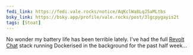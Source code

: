 ```yaml
---
fedi_link: https://fedi.vale.rocks/notice/AqKclWa8LqJ5aMLtbs
bsky_link: https://bsky.app/profile/vale.rocks/post/3lgcpygayis2t
tags: [Stoat]
---
```


No wonder my battery life has been terrible lately. I've had the full [Revolt Chat](https://stoat.chat) stack running Dockerised in the background for the past half week...
